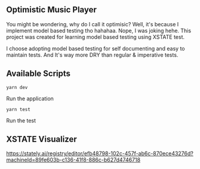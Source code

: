## Optimistic Music Player

You might be wondering, why do I call it optimisic? Well, it's because I implement model based testing tho hahahaa. Nope, I was joking hehe. This project was created for learning model based testing using XSTATE test.

I choose adopting model based testing for self documenting and easy to maintain tests. And It's way more DRY than regular & imperative tests.

## Available Scripts

`yarn dev`

Run the application

`yarn test`

Run the test

## XSTATE Visualizer

https://stately.ai/registry/editor/efb48798-102c-457f-ab6c-870ece43276d?machineId=89fe603b-c136-41f8-886c-b627d4746718
